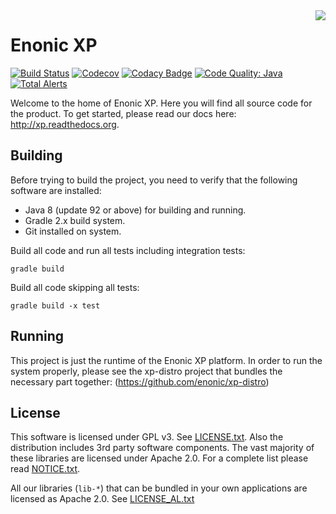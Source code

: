 <img align="right" src="https://raw.githubusercontent.com/enonic/xp/master/misc/logo.png">

# Enonic XP

[![Build Status](https://travis-ci.org/enonic/xp.svg?branch=master)](https://travis-ci.org/enonic/xp)
[![Codecov](https://codecov.io/gh/enonic/xp/branch/master/graph/badge.svg)](https://codecov.io/gh/enonic/xp)
[![Codacy Badge](https://api.codacy.com/project/badge/Grade/ceca6f602c2a43e7a2f32287e202fe2c)](https://www.codacy.com/app/enonic/xp?utm_source=github.com&amp;utm_medium=referral&amp;utm_content=enonic/xp&amp;utm_campaign=Badge_Grade)
[![Code Quality: Java](https://img.shields.io/lgtm/grade/java/g/enonic/xp.svg?logo=lgtm&logoWidth=18)](https://lgtm.com/projects/g/enonic/xp/context:java)
[![Total Alerts](https://img.shields.io/lgtm/alerts/g/enonic/xp.svg?logo=lgtm&logoWidth=18)](https://lgtm.com/projects/g/enonic/xp/alerts)

Welcome to the home of Enonic XP. Here you will find all source code for the product. To get started,
please read our docs here: http://xp.readthedocs.org.

## Building

Before trying to build the project, you need to verify that the following software are installed:

* Java 8 (update 92 or above) for building and running.
* Gradle 2.x build system.
* Git installed on system.

Build all code and run all tests including integration tests:

    gradle build

Build all code skipping all tests:

    gradle build -x test

## Running

This project is just the runtime of the Enonic XP platform.  In order to run the system properly,
please see the xp-distro project that bundles the necessary part together: (https://github.com/enonic/xp-distro)

## License

This software is licensed under GPL v3. See [LICENSE.txt](https://github.com/enonic/xp/raw/master/LICENSE.txt). 
Also the distribution includes 3rd party software components. The vast majority of these libraries are licensed under 
Apache 2.0. For a complete list please read [NOTICE.txt](https://github.com/enonic/xp/raw/master/NOTICE.txt).

All our libraries (`lib-*`) that can be bundled in your own applications are licensed as Apache 2.0. 
See [LICENSE_AL.txt](https://github.com/enonic/xp/raw/master/LICENSE_AL.txt)


